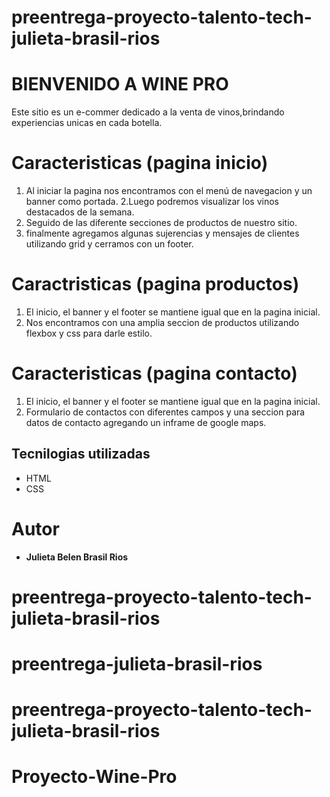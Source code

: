 # preentrega-proyecto-talento-tech-julieta-brasil-rios
# BIENVENIDO A WINE PRO

Este sitio es un e-commer dedicado a la venta de vinos,brindando experiencias unicas en cada botella.


# Caracteristicas (pagina inicio)
1. Al iniciar la pagina nos encontramos con el menú de navegacion y un banner como portada.
2.Luego podremos visualizar los vinos destacados de la semana.
3. Seguido de las diferente secciones de productos de nuestro sitio.
4. finalmente agregamos algunas sujerencias y mensajes de clientes utilizando grid y cerramos con un footer.


# Caractristicas (pagina productos)
1. El inicio, el banner y el footer se mantiene igual que en la pagina inicial.
2. Nos encontramos con una amplia seccion de productos utilizando flexbox y css para darle estilo.


# Caracteristicas (pagina contacto)
1. El inicio, el banner y el footer se mantiene igual que en la pagina inicial.
2. Formulario de contactos con diferentes campos y una seccion para datos de contacto agregando un inframe de google maps.

## Tecnilogias utilizadas
- HTML
- CSS


# Autor
- **Julieta Belen Brasil Rios** 
# preentrega-proyecto-talento-tech-julieta-brasil-rios
# preentrega-julieta-brasil-rios
# preentrega-proyecto-talento-tech-julieta-brasil-rios
# Proyecto-Wine-Pro
